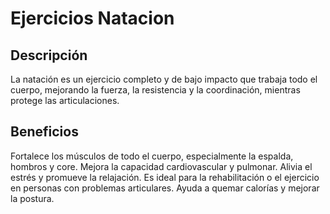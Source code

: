 # Ejercicios Natacion

## Descripción
La natación es un ejercicio completo y de bajo impacto que trabaja todo el cuerpo, mejorando la fuerza, la resistencia y la coordinación, mientras protege las articulaciones.

## Beneficios
Fortalece los músculos de todo el cuerpo, especialmente la espalda, hombros y core.
Mejora la capacidad cardiovascular y pulmonar.
Alivia el estrés y promueve la relajación.
Es ideal para la rehabilitación o el ejercicio en personas con problemas articulares.
Ayuda a quemar calorías y mejorar la postura.